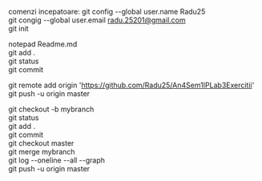 comenzi incepatoare: 
git config --global user.name Radu25  
git congig --global user.email radu.25201@gmail.com  
git init  

notepad Readme.md  
git add .  
git status  
git commit   


git remote add origin 'https://github.com/Radu25/An4Sem1IPLab3Exercitii'  
git push -u origin master  
  
git checkout -b mybranch  
git status  
git add .     
git commit  
git checkout master  
git merge mybranch  
git log --oneline --all --graph  
git push -u origin master  




